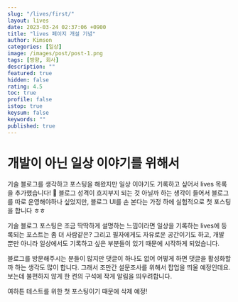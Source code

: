 ```yaml
---
slug: "/lives/first/"
layout: lives
date: 2023-03-24 02:37:06 +0900
title: "lives 페이지 개설 기념"
author: Kimson
categories: [일상]
image: /images/post/post-1.png
tags: [방향, 회사]
description: ""
featured: true
hidden: false
rating: 4.5
toc: true
profile: false
istop: true
keysum: false
keywords: ""
published: true
---
```


# 개발이 아닌 일상 이야기를 위해서

기술 블로그를 생각하고 포스팅을 해왔지만 일상 이야기도 기록하고 싶어서 lives 목록을 추가했습니다! 🤸 블로그 성격이 흐지부지 되는 것 아닐까 하는 생각이 들어서 블로그를 따로 운영해야하나 싶었지만, 블로그 UI를 손 본다는 가정 하에 실험적으로 첫 포스팅을 합니다 ㅎㅎ

기술 블로그 포스팅은 조금 딱딱하게 설명하는 느낌이라면 일상을 기록하는 lives에 등록되는 포스트는 좀 더 사람같은? 그리고 필자에게도 자유로운 공간이기도 하고, 개발 뿐만 아니라 일상에서도 기록하고 싶은 부분들이 있기 때문에 시작하게 되었습니다.

블로그를 방문해주시는 분들이 많지만 댓글이 하나도 없어 어떻게 하면 댓글을 활성화할까 하는 생각도 많이 합니다. 그래서 조만간 설문조사를 위해서 팝업을 띄울 예정인데요. 보는데 불편하지 않게 한 켠의 구석에 작게 알림을 띄우려합니다.

여하튼 테스트를 위한 첫 포스팅이기 때문에 삭제 예정!
